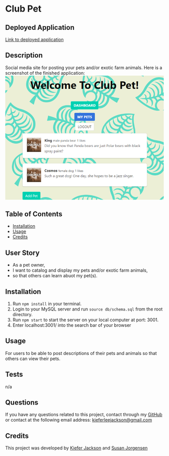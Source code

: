 # Club Pet

## Deployed Application

[Link to deployed application](https://club-pet.herokuapp.com/)

## Description

Social media site for posting your pets and/or exotic farm animals.
Here is a screenshot of the finished application:
![Screenshot of the 'My Pets' section with two pets displayed: King (male panda bear) and Cosmos (female dog)](./public/images/README%20assets/screenshot.png)

## Table of Contents

- [Installation](#installation)
- [Usage](#usage)
- [Credits](#credits)

## User Story

- As a pet owner,
- I want to catalog and display my pets and/or exotic farm animals,
- so that others can learn abuot my pet(s).

## Installation

1. Run `npm install` in your terminal.
2. Login to your MySQL server and run `source db/schema.sql` from the root directory.
3. Run `npm start` to start the server on your local computer at port: 3001.
4. Enter localhost:3001/ into the search bar of your browser

## Usage

For users to be able to post descriptions of their pets and animals so that others can view their pets.

## Tests

n/a

## Questions

If you have any questions related to this project, contact through my [GitHub](https://github.com/kieferjackson) or contact at the following email address: [kieferleejackson@gmail.com](kieferleejackson@gmail.com)

## Credits

This project was developed by [Kiefer Jackson](https://github.com/kieferjackson) and [Susan Jorgensen](https://github.com/Sn00zi)
